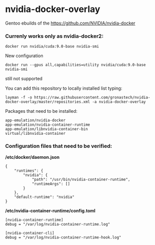 # nvidia-docker-overlay
Gentoo ebuilds of the https://github.com/NVIDIA/nvidia-docker
### Currenly works only as nvidia-docker2:

```
docker run nvidia/cuda:9.0-base nvidia-smi
```
New configuration 
```
docker run --gpus all,capabilities=utility nvidia/cuda:9.0-base nvidia-smi
```
still not supported


You can add this repository to locally installed list typing:
```
layman -f -o https://raw.githubusercontent.com/gronastech/nvidia-docker-overlay/master/repositories.xml -a nvidia-docker-overlay
```

Packages that need to be installed:
```
app-emulation/nvidia-docker
app-emulation/nvidia-container-runtime
app-emulation/libnvidia-container-bin
virtual/libnvidia-container
```

### Configuration files that need to be verified:

**/etc/docker/daemon.json**
``` 
{
    "runtimes": {
        "nvidia": {
            "path": "/usr/bin/nvidia-container-runtime",
            "runtimeArgs": []
        }
    },
    "default-runtime": "nvidia"
}
```
**/etc/nvidia-container-runtime/config.toml**
```
[nvidia-container-runtime]
debug = "/var/log/nvidia-container-runtime.log"

[nvidia-container-cli]
debug = "/var/log/nvidia-container-runtime-hook.log"
```
